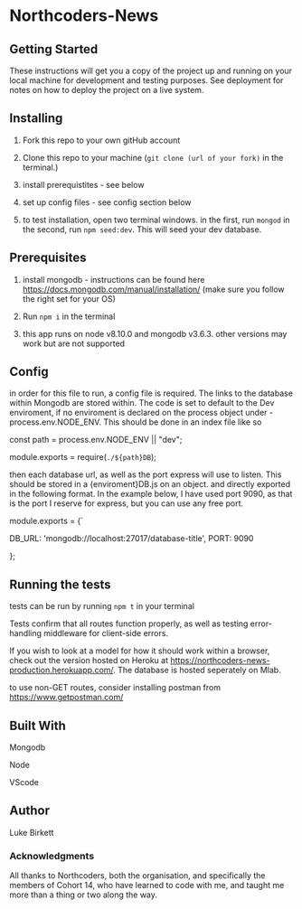 # Northcoders-News

## Getting Started

These instructions will get you a copy of the project up and running on your local machine for development and testing purposes. See deployment for notes on how to deploy the project on a live system.

## Installing

1.  Fork this repo to your own gitHub account

2.  Clone this repo to your machine 
  (`git clone (url of your fork)` in the terminal.)

3.  install prerequistites - see below

4.  set up config files - see config section below

5.  to test installation, open two terminal windows. in the first, run `mongod` in the second, run `npm seed:dev`. This will seed your dev database. 

## Prerequisites

1. install mongodb - instructions can be found here https://docs.mongodb.com/manual/installation/ 
(make sure you follow the right set for your OS)

2. Run `npm i` in the terminal
3. this app runs on node v8.10.0 and mongodb v3.6.3. other versions may work but are not supported 

## Config

in order for this file to run, a config file is required. 
The links to the database within Mongodb are stored within. 
The code is set to default to the Dev enviroment, if no enviroment is declared on the process object under - process.env.NODE_ENV. This should be done in an index file like so

const path = process.env.NODE_ENV || "dev";

module.exports = require(`./${path}DB`);

then each database url, as well as the port express will use to listen. This should be stored in a {enviroment}DB.js on an object. and directly exported in the following format. In the example below, I have used port 9090, as that is the port I reserve for express, but you can use any free port. 

module.exports = {`
  
  DB_URL: 'mongodb://localhost:27017/database-title',
  PORT: 9090

};

## Running the tests

tests can be run by running `npm t` in your terminal

Tests confirm that all routes function properly, as well as testing error-handling middleware for client-side errors.

If you wish to look at a model for how it should work within a browser, check out the version hosted on Heroku at https://northcoders-news-production.herokuapp.com/. The database is hosted seperately on Mlab.

to use non-GET routes, consider installing postman from https://www.getpostman.com/

## Built With

Mongodb

Node

VScode

## Author

Luke Birkett

### Acknowledgments

All thanks to Northcoders, both the organisation,
and specifically the members of Cohort 14, who have learned to code with me, and taught me more than a thing or two along the way.
